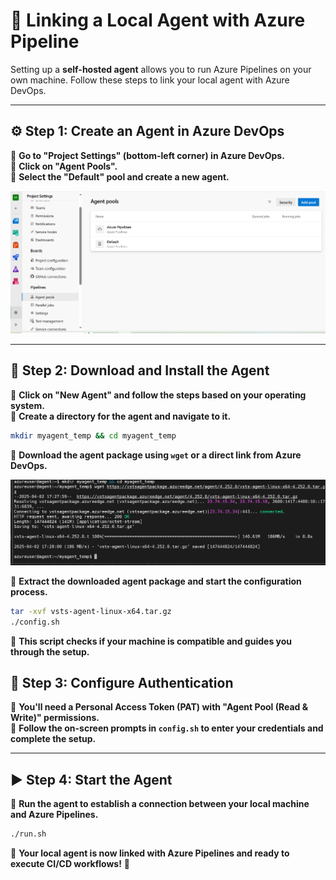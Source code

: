 # 🔗 **Linking a Local Agent with Azure Pipeline**

Setting up a **self-hosted agent** allows you to run Azure Pipelines on your own machine. Follow these steps to link your local agent with Azure DevOps.

---

## ⚙️ **Step 1: Create an Agent in Azure DevOps**

📌 **Go to "Project Settings" (bottom-left corner) in Azure DevOps.**  
📌 **Click on "Agent Pools".**  
📌 **Select the "Default" pool and create a new agent.**

![Azure pipeline](assets/ss_17.png)

---

## 💾 **Step 2: Download and Install the Agent**

📌 **Click on "New Agent" and follow the steps based on your operating system.**  
📌 **Create a directory for the agent and navigate to it.**

```bash
mkdir myagent_temp && cd myagent_temp
```

📌 **Download the agent package using `wget` or a direct link from Azure DevOps.**

![Agent installation](assets/ss_18.png)

📌 **Extract the downloaded agent package and start the configuration process.**

```bash
tar -xvf vsts-agent-linux-x64.tar.gz
./config.sh
```

📌 **This script checks if your machine is compatible and guides you through the setup.**

## 🔑 **Step 3: Configure Authentication**

📌 **You'll need a **Personal Access Token (PAT)** with "Agent Pool (Read & Write)" permissions.**  
📌 **Follow the on-screen prompts in `config.sh` to enter your credentials and complete the setup.**

---

## ▶️ **Step 4: Start the Agent**

📌 **Run the agent to establish a connection between your local machine and Azure Pipelines.**

```bash
./run.sh
```

🎉 **Your local agent is now linked with Azure Pipelines and ready to execute CI/CD workflows!** 🚀